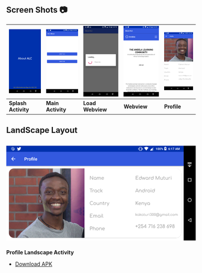 ## Screen Shots :camera:
![Splash Activity Image](app/src/main/res/drawable/splash_activity.png) |![Main Activity Image](app/src/main/res/drawable/main_activity.png) | ![Loading Image](app/src/main/res/drawable/loading.png) | ![WebView Image](app/src/main/res/drawable/alc_webview.png)| ![Profile Image](app/src/main/res/drawable/profile.png)
---------------------------------------------------------------|---------------------------------------------------------------|------------------------------------------------------------|--------------------------------------------------------------|----------------------------------------------------------
**Splash Activity** |**Main Activity** | **Load Webview** | **Webview**| **Profile**

## LandScape Layout
![Profile Landscape Activity Image](app/src/main/res/drawable/profile_land.png) 
----------------------------------------------------------------------------------
**Profile Landscape Activity** 


* [Download APK](https://drive.google.com/drive/folders/1R_bvNEw-l5fDIaYwm9LpeLUORQdkrsNr?usp=sharing)
